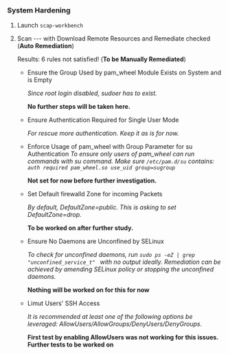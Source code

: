 <h3>System Hardening</h3>

1. Launch `scap-workbench`
2. Scan --- with Download Remote Resources and Remediate checked (__Auto Remediation__)

    Results: 6 rules not satisfied! (__To be Manually Remediated__)

    - Ensure the Group Used by pam_wheel Module Exists on System and is Empty
        
        _Since root login disabled, sudoer has to exist._ 
        
        __No further steps will be taken here.__

    - Ensure Authentication Required for Single User Mode

        _For rescue more authentication. Keep it as is for now._

    - Enforce Usage of pam_wheel with Group Parameter for su Authentication
        _To ensure only users of pam_wheel can run commands with su command._ _Make sure `/etc/pam.d/su` contains: `auth required pam_wheel.so use_uid group=sugroup`_ 
        
        __Not set for now before further investigation.__

    - Set Default firewalld Zone for incoming Packets

        _By default, DefaultZone=public. This is asking to set DefaultZone=drop._ 
        
        __To be worked on after further study.__
        
    - Ensure No Daemons are Unconfined by SELinux

        _To check for unconfined daemons, run `sudo ps -eZ | grep "unconfined_service_t" ` with no output ideally._ _Remediation can be achieved by amending SELinux policy or stopping the unconfined daemons._ 
        
        __Nothing will be worked on for this for now__

    - Limut Users' SSH Access

        _It is recommended at least one of the following options be leveraged: AllowUsers/AllowGroups/DenyUsers/DenyGroups._ 
        
        __First test by enabling AllowUsers was not working for this issues. Further tests to be worked on__


